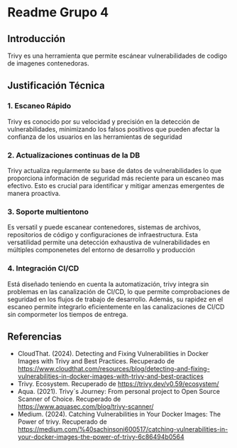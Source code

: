# Readme Grupo 4
## Introducción
Trivy es una herramienta que permite escánear vulnerabilidades de codigo de imagenes contenedoras.

## Justificación Técnica

### 1. Escaneo Rápido
Trivy es conocido por su velocidad y precisión en la detección de vulnerabilidades, minimizando los falsos positivos que pueden afectar la confianza de los usuarios en las herramientas de seguridad

### 2. Actualizaciones continuas de la DB
Trivy actualiza regularmente su base de datos de vulnerabilidades lo que proporciona información de seguridad más reciente para un escaneo mas efectivo. Esto es crucial para identificar y mitigar amenzas emergentes de manera proactiva.

### 3. Soporte multientono
Es versatil y puede escanear contenedores, sistemas de archivos, repositorios de código y configuraciones de infraestructura. Esta versatilidad permite una detección exhaustiva de vulnerabilidades en múltiples componenetes del entorno de desarrollo y producción

### 4. Integración CI/CD
Está diseñado teniendo en cuenta la automatización, trivy integra sin problemas en las canalización de CI/CD, lo que permite comprobaciones de seguridad en los flujos de trabajo de desarrollo. Además, su rapidez en el escaneo permite integrarlo eficientemente en las canalizaciones de CI/CD sin compormeter los tiempos de entrega.

## Referencias
- CloudThat. (2024). Detecting and Fixing Vulnerabilities in Docker Images with Trivy and Best Practices. Recuperado de https://www.cloudthat.com/resources/blog/detecting-and-fixing-vulnerabilities-in-docker-images-with-trivy-and-best-practices
- Trivy. Ecosystem. Recuperado de https://trivy.dev/v0.59/ecosystem/
- Aqua. (2021). Trivy´s Journey: From personal project to Open Source Scanner of Choice. Recuperado de https://www.aquasec.com/blog/trivy-scanner/
- Medium. (2024). Catching Vulnerabilities in Your Docker Images: The Power of trivy. Recuperado de https://medium.com/%40sachinsoni600517/catching-vulnerabilities-in-your-docker-images-the-power-of-trivy-6c86494b0564
